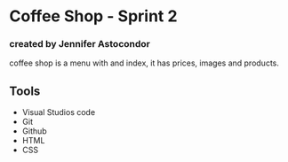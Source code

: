 # Coffee Shop - Sprint 2
### created by Jennifer Astocondor 

coffee shop is a menu with and index, it has prices, images and products.
## Tools 

- Visual Studios code 
- Git
- Github
- HTML 
- CSS
